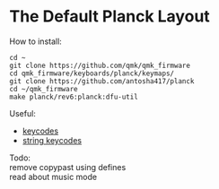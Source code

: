 # The Default Planck Layout

How to install:
```console
cd ~
git clone https://github.com/qmk/qmk_firmware
cd qmk_firmware/keyboards/planck/keymaps/
git clone https://github.com/antosha417/planck
cd ~/qmk_firmware
make planck/rev6:planck:dfu-util
```
Useful:
* [keycodes](https://github.com/qmk/qmk_firmware/blob/master/docs/keycodes.md)
* [string keycodes](https://github.com/qmk/qmk_firmware/blob/master/quantum/send_string_keycodes.h)  

Todo:  
    remove copypast using defines  
    read about music mode
